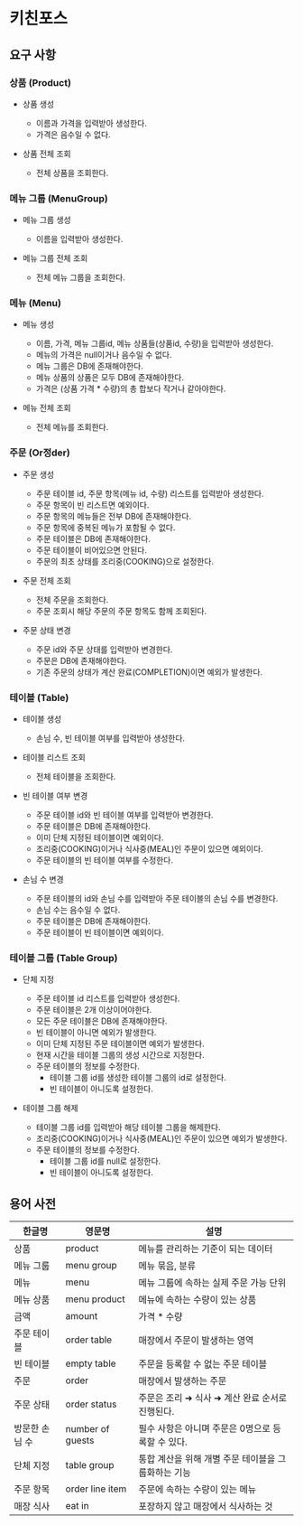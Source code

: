 # 키친포스

## 요구 사항

### 상품 (Product)

- 상품 생성
    - 이름과 가격을 입력받아 생성한다.
    - 가격은 음수일 수 없다.

- 상품 전체 조회
    - 전체 상품을 조회한다.

### 메뉴 그룹 (MenuGroup)

- 메뉴 그룹 생성
    - 이름을 입력받아 생성한다.

- 메뉴 그룹 전체 조회
    - 전체 메뉴 그룹을 조회한다.

### 메뉴 (Menu)

- 메뉴 생성
    - 이름, 가격, 메뉴 그룹id, 메뉴 상품들(상품id, 수량)을 입력받아 생성한다.
    - 메뉴의 가격은 null이거나 음수일 수 없다.
    - 메뉴 그룹은 DB에 존재해야한다.
    - 메뉴 상품의 상품은 모두 DB에 존재해야한다.
    - 가격은 (상품 가격 * 수량)의 총 합보다 작거나 같아야한다.

- 메뉴 전체 조회
    - 전체 메뉴를 조회한다.

### 주문 (Or정der)

- 주문 생성
    - 주문 테이블 id, 주문 항목(메뉴 id, 수량) 리스트를 입력받아 생성한다.
    - 주문 항목이 빈 리스트면 예외이다.
    - 주문 항목의 메뉴들은 전부 DB에 존재해야한다.
    - 주문 항목에 중복된 메뉴가 포함될 수 없다.
    - 주문 테이블은 DB에 존재해야한다.
    - 주문 테이블이 비어있으면 안된다.
    - 주문의 최초 상태를 조리중(COOKING)으로 설정한다.

- 주문 전체 조회
    - 전체 주문을 조회한다.
    - 주문 조회시 해당 주문의 주문 항목도 함께 조회된다.

- 주문 상태 변경
    - 주문 id와 주문 상태를 입력받아 변경한다.
    - 주문은 DB에 존재해야한다.
    - 기존 주문의 상태가 계산 완료(COMPLETION)이면 예외가 발생한다.

### 테이블 (Table)

- 테이블 생성
    - 손님 수, 빈 테이블 여부를 입력받아 생성한다.

- 테이블 리스트 조회
    - 전체 테이블을 조회한다.

- 빈 테이블 여부 변경
    - 주문 테이블 id와 빈 테이블 여부를 입력받아 변경한다.
    - 주문 테이블은 DB에 존재해야한다.
    - 이미 단체 지정된 테이블이면 예외이다.
    - 조리중(COOKING)이거나 식사중(MEAL)인 주문이 있으면 예외이다.
    - 주문 테이블의 빈 테이블 여부를 수정한다.

- 손님 수 변경
    - 주문 테이블의 id와 손님 수를 입력받아 주문 테이블의 손님 수를 변경한다.
    - 손님 수는 음수일 수 없다.
    - 주문 테이블은 DB에 존재해야한다.
    - 주문 테이블이 빈 테이블이면 예외이다.

### 테이블 그룹 (Table Group)

- 단체 지정
    - 주문 테이블 id 리스트를 입력받아 생성한다.
    - 주문 테이블은 2개 이상이어야한다.
    - 모든 주문 테이블은 DB에 존재해야한다.
    - 빈 테이블이 아니면 예외가 발생한다.
    - 이미 단체 지정된 주문 테이블이면 예외가 발생한다.
    - 현재 시간을 테이블 그룹의 생성 시간으로 지정한다.
    - 주문 테이블의 정보를 수정한다.
        - 테이블 그룹 id를 생성한 테이블 그룹의 id로 설정한다.
        - 빈 테이블이 아니도록 설정한다.

- 테이블 그룹 해제
    - 테이블 그룹 id를 입력받아 해당 테이블 그룹을 해제한다.
    - 조리중(COOKING)이거나 식사중(MEAL)인 주문이 있으면 예외가 발생한다.
    - 주문 테이블의 정보를 수정한다.
        - 테이블 그룹 id를 null로 설정한다.
        - 빈 테이블이 아니도록 설정한다.

## 용어 사전

| 한글명      | 영문명              | 설명                            |
|----------|------------------|-------------------------------|
| 상품       | product          | 메뉴를 관리하는 기준이 되는 데이터           |
| 메뉴 그룹    | menu group       | 메뉴 묶음, 분류                     |
| 메뉴       | menu             | 메뉴 그룹에 속하는 실제 주문 가능 단위        |
| 메뉴 상품    | menu product     | 메뉴에 속하는 수량이 있는 상품             |
| 금액       | amount           | 가격 * 수량                       |
| 주문 테이블   | order table      | 매장에서 주문이 발생하는 영역              |
| 빈 테이블    | empty table      | 주문을 등록할 수 없는 주문 테이블           |
| 주문       | order            | 매장에서 발생하는 주문                  |
| 주문 상태    | order status     | 주문은 조리 ➜ 식사 ➜ 계산 완료 순서로 진행된다. |
| 방문한 손님 수 | number of guests | 필수 사항은 아니며 주문은 0명으로 등록할 수 있다. |
| 단체 지정    | table group      | 통합 계산을 위해 개별 주문 테이블을 그룹화하는 기능 |
| 주문 항목    | order line item  | 주문에 속하는 수량이 있는 메뉴             |
| 매장 식사    | eat in           | 포장하지 않고 매장에서 식사하는 것           |
